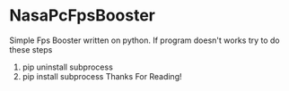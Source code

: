 # NasaPcFpsBooster
Simple Fps Booster written on python. If program doesn't works try to do these steps
1. pip uninstall subprocess
2. pip install subprocess
Thanks For Reading!
